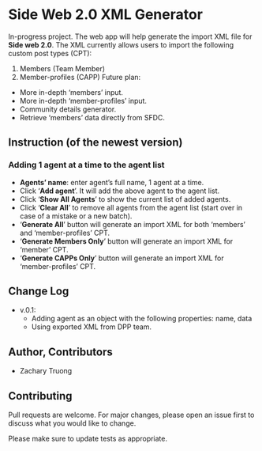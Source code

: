 # Side Web 2.0 XML Generator

In-progress project.
The web app will help generate the import XML file for **Side web 2.0**. The XML currently allows users to import the following custom post types (CPT):
1. Members (Team Member)
2. Member-profiles (CAPP)
Future plan:
* More in-depth ‘members’ input.
* More in-depth ‘member-profiles’ input.
* Community details generator.
* Retrieve ‘members’ data directly from SFDC.



## Instruction (of the newest version)

### Adding 1 agent at a time to the agent list

* **Agents’ name**: enter agent’s full name, 1 agent at a time.
* Click ‘**Add agent**’. It will add the above agent to the agent list.
* Click ‘**Show All Agents**’ to show the current list of added agents.
* Click ‘**Clear All**’ to remove all agents from the agent list (start over in case of a mistake or a new batch).
* ‘**Generate All**’ button will generate an import XML for both ‘members’ and ‘member-profiles’ CPT.
* ‘**Generate Members Only**’ button will generate an import XML for ‘member’ CPT.
* ‘**Generate CAPPs Only**’ button will generate an import XML for ‘member-profiles’ CPT.

## Change Log
* v.0.1:
    * Adding agent as an object with the following properties: name, data
    * Using exported XML from DPP team.

## Author, Contributors

* Zachary Truong

## Contributing

Pull requests are welcome. For major changes, please open an issue first to discuss what you would like to change.

Please make sure to update tests as appropriate.
